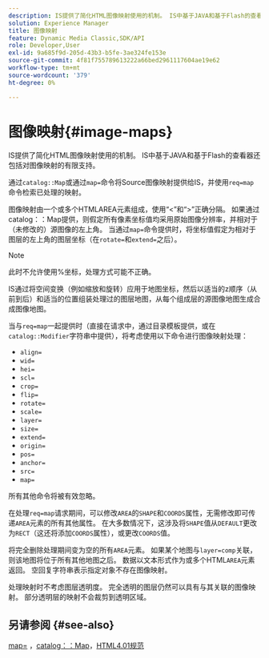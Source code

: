 ```yaml
---
description: IS提供了简化HTML图像映射使用的机制。 IS中基于JAVA和基于Flash的查看器还包括对图像映射的有限支持。
solution: Experience Manager
title: 图像映射
feature: Dynamic Media Classic,SDK/API
role: Developer,User
exl-id: 9a685f9d-205d-43b3-b5fe-3ae324fe153e
source-git-commit: 4f81f755789613222a66bed2961117604ae19e62
workflow-type: tm+mt
source-wordcount: '379'
ht-degree: 0%

---
```


# 图像映射{#image-maps}

IS提供了简化HTML图像映射使用的机制。 IS中基于JAVA和基于Flash的查看器还包括对图像映射的有限支持。

通过`catalog::Map`或通过`map=`命令将Source图像映射提供给IS，并使用`req=map`命令检索已处理的映射。

图像映射由一个或多个HTMLAREA元素组成，使用“&lt;”和“>”正确分隔。 如果通过catalog：：Map提供，则假定所有像素坐标值均采用原始图像分辨率，并相对于（未修改的）源图像的左上角。 当通过`map=`命令提供时，将坐标值假定为相对于图层的左上角的图层坐标（在`rotate=`和`extend=`之后）。

>[!NOTE]
>
>此时不允许使用%坐标，处理方式可能不正确。

IS通过将空间变换（例如缩放和旋转）应用于地图坐标，然后以适当的z顺序（从前到后）和适当的位置组装处理过的图层地图，从每个组成层的源图像地图生成合成图像地图。

当与`req=map`一起提供时（直接在请求中，通过目录模板提供，或在`catalog::Modifier`字符串中提供），将考虑使用以下命令进行图像映射处理：

* `align=`
* `wid=`
* `hei=`
* `scl=`
* `crop=`
* `flip=`
* `rotate=`
* `scale=`
* `layer=`
* `size=`
* `extend=`
* `origin=`
* `pos=`
* `anchor=`
* `src=`
* `map=`

所有其他命令将被有效忽略。

在处理`req=map`请求期间，可以修改`AREA`的`SHAPE`和`COORDS`属性，无需修改即可传递`AREA`元素的所有其他属性。 在大多数情况下，这涉及将`SHAPE`值从`DEFAULT`更改为`RECT`（这还将添加`COORDS`属性），或更改`COORDS`值。

将完全删除处理期间变为空的所有`AREA`元素。 如果某个地图与`layer=comp`关联，则该地图将位于所有其他地图之后。 数据以文本形式作为或多个HTML`AREA`元素返回。 空回复字符串表示指定对象不存在图像映射。

处理映射时不考虑图层透明度。 完全透明的图层仍然可以具有与其关联的图像映射。 部分透明层的映射不会裁剪到透明区域。

## 另请参阅 {#see-also}

[map=](../../../../../is-api/http-ref/image-serving-api-ref/c-http-protocol-reference/c-command-reference/r-map.md#reference-8f96545f196b4b7caa616e15c2363f06) ，[catalog：：Map](/help/aem-is-ir-api/is-api/image-catalog/image-serving-api-ref/c-image-catalog-reference/c-image-svg-data-reference/c-image-data-reference/r-map-cat.md)，[HTML4.01规范](https://www.w3.org/TR/html401/)
